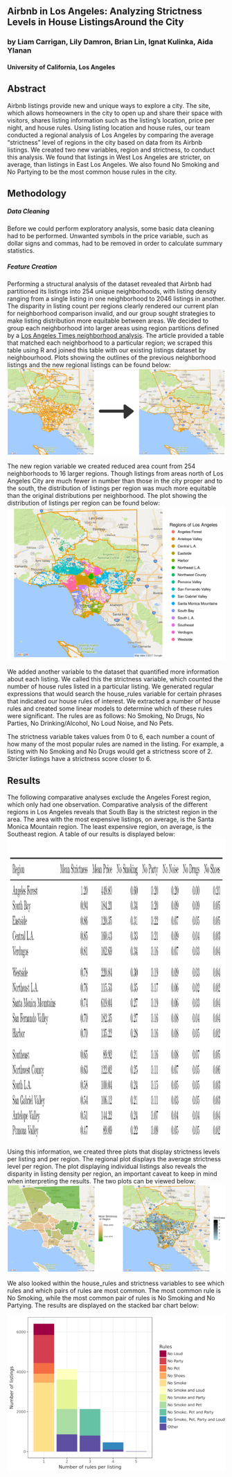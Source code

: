 ## Airbnb in Los Angeles: Analyzing Strictness Levels in House ListingsAround the City

### by Liam Carrigan, Lily Damron, Brian Lin, Ignat Kulinka, Aida Ylanan

#### University of California, Los Angeles
  
  
    
## Abstract


Airbnb listings provide new and unique ways to explore a city. The site, which allows homeowners in the city to open up and share their space with visitors, shares listing information such as the listing’s location, price per night, and house rules. Using listing location and house rules, our team conducted a regional analysis of Los Angeles by comparing the average “strictness” level of regions in the city based on data from its Airbnb listings. We created two new variables, region and strictness, to conduct this analysis. We found that listings in West Los Angeles are stricter, on average, than listings in East Los Angeles. We also found No Smoking and No Partying to be the most common house rules in the city.




## Methodology

##### Data Cleaning 
Before we could perform exploratory analysis, some basic data cleaning had to be performed. Unwanted symbols in the price variable, such as dollar signs and commas, had to be removed in order to calculate summary statistics.
  
  
##### Feature Creation
Performing a structural analysis of the dataset revealed that Airbnb had partitioned its listings into 254 unique neighborhoods, with listing density ranging from a single listing in one neighborhood to 2046 listings in another. The disparity in listing count per regions clearly rendered our current plan for neighborhood comparison invalid, and our group sought strategies to make listing distribution more equitable between areas. We decided to group each neighborhood into larger areas using region partitions defined by a [Los Angeles Times neighborhood analysis](http://maps.latimes.com/neighborhoods/neighborhood/list/). The article provided a table that matched each neighborhood to a particular region; we scraped this table using R and joined this table with our existing listings dataset by neighbourhood. Plots showing the outlines of the previous neighborhood listings and the new regional listings can be found below:
<img src="region_dist.png"/>


The new region variable we created reduced area count from 254 neighborhoods to 16 larger regions. Though listings from areas north of Los Angeles City are much fewer in number than those in the city proper and to the south, the distribution of listings per region was much more equitable than the original distributions per neighborhood. The plot showing the distribution of listings per region can be found below:
<img src="listing_dist.png"/>


We added another variable to the dataset that quantified more information about each listing. We called this the strictness variable, which counted the number of house rules listed in a particular listing. We generated regular expressions that would search the house_rules variable for certain phrases that indicated our house rules of interest. We extracted a number of house rules and created some linear models to determine which of these rules were significant. The rules are as follows: No Smoking, No Drugs, No Parties, No Drinking/Alcohol, No Loud Noise, and No Pets.


The strictness variable takes values from 0 to 6, each number a count of how many of the most popular rules are named in the listing. For example, a listing with No Smoking and No Drugs would get a strictness score of 2. Stricter listings have a strictness score closer to 6. 


## Results


The following comparative analyses exclude the Angeles Forest region, which only had one observation.
Comparative analysis of the different regions in Los Angeles reveals that South Bay is the strictest region in the area. The area with the most expensive listings, on average, is the Santa Monica Mountain region. The least expensive region, on average, is the Southeast region. A table of our results is displayed below:
<img src="results_table.png" height = "700"/>

Using this information, we created three plots that display strictness levels per listing and per region. The regional plot displays the average strictness level per region. The plot displaying individual listings also reveals the disparity in listing density per region, an important caveat to keep in mind when interpreting the results. The two plots can be viewed below:
<img src="strictness_levels.png"/>

We also looked within the house_rules and strictness variables to see which rules and which pairs of rules are most common. The most common rule is No Smoking, while the most common pair of rules is No Smoking and No Partying. The results are displayed on the stacked bar chart below: 
<p align = "center">
<img src="rule_combos.png" width = "700"/>
</p>
